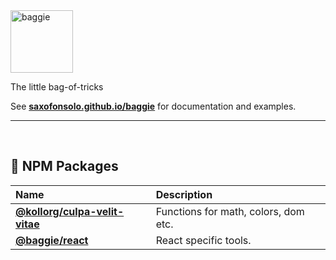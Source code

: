 <img alt="baggie" src="https://github.com/kollorg/culpa-velit-vitae/raw/main/public/baggie-title.svg" height="100" />

The little bag-of-tricks

See **[saxofonsolo.github.io/baggie](https://saxofonsolo.github.io/baggie)** for documentation and examples.

<hr>
<br>

## 🎁 NPM Packages

| Name                                                                    | Description                          |
|:------------------------------------------------------------------------|:-------------------------------------|
| **[@kollorg/culpa-velit-vitae](https://www.npmjs.com/package/@kollorg/culpa-velit-vitae#readme)**   | Functions for math, colors, dom etc. |
| **[@baggie/react](https://www.npmjs.com/package/@baggie/react#readme)** | React specific tools.                |

